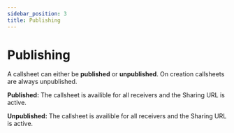 ```yaml
---
sidebar_position: 3
title: Publishing
---
```


# Publishing

A callsheet can either be **published** or **unpublished**. On creation callsheets are always unpublished.

**Published:** The callsheet is availible for all receivers and the Sharing URL is active.

**Unpublished:** The callsheet is availible for all receivers and the Sharing URL is active.
